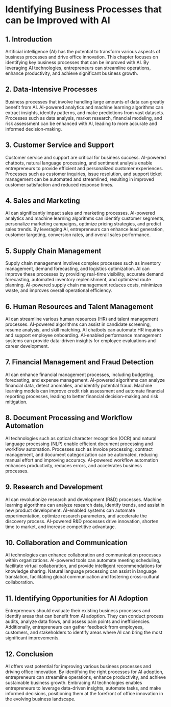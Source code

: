 # Identifying Business Processes that can be Improved with AI

## 1\. Introduction

Artificial intelligence (AI) has the potential to transform various aspects of business processes and drive office innovation. This chapter focuses on identifying key business processes that can be improved with AI. By leveraging AI technologies, entrepreneurs can streamline operations, enhance productivity, and achieve significant business growth.

## 2\. Data-Intensive Processes

Business processes that involve handling large amounts of data can greatly benefit from AI. AI-powered analytics and machine learning algorithms can extract insights, identify patterns, and make predictions from vast datasets. Processes such as data analysis, market research, financial modeling, and risk assessment can be enhanced with AI, leading to more accurate and informed decision-making.

## 3\. Customer Service and Support

Customer service and support are critical for business success. AI-powered chatbots, natural language processing, and sentiment analysis enable entrepreneurs to provide efficient and personalized customer experiences. Processes such as customer inquiries, issue resolution, and support ticket management can be automated and streamlined, resulting in improved customer satisfaction and reduced response times.

## 4\. Sales and Marketing

AI can significantly impact sales and marketing processes. AI-powered analytics and machine learning algorithms can identify customer segments, personalize marketing campaigns, optimize pricing strategies, and predict sales trends. By leveraging AI, entrepreneurs can enhance lead generation, customer targeting, conversion rates, and overall sales performance.

## 5\. Supply Chain Management

Supply chain management involves complex processes such as inventory management, demand forecasting, and logistics optimization. AI can improve these processes by providing real-time visibility, accurate demand forecasting, automated inventory replenishment, and optimized route planning. AI-powered supply chain management reduces costs, minimizes waste, and improves overall operational efficiency.

## 6\. Human Resources and Talent Management

AI can streamline various human resources (HR) and talent management processes. AI-powered algorithms can assist in candidate screening, resume analysis, and skill matching. AI chatbots can automate HR inquiries and support employee onboarding. AI-enabled performance management systems can provide data-driven insights for employee evaluations and career development.

## 7\. Financial Management and Fraud Detection

AI can enhance financial management processes, including budgeting, forecasting, and expense management. AI-powered algorithms can analyze financial data, detect anomalies, and identify potential fraud. Machine learning models can improve credit risk assessment and automate financial reporting processes, leading to better financial decision-making and risk mitigation.

## 8\. Document Processing and Workflow Automation

AI technologies such as optical character recognition (OCR) and natural language processing (NLP) enable efficient document processing and workflow automation. Processes such as invoice processing, contract management, and document categorization can be automated, reducing manual effort and improving accuracy. AI-powered workflow automation enhances productivity, reduces errors, and accelerates business processes.

## 9\. Research and Development

AI can revolutionize research and development (R&D) processes. Machine learning algorithms can analyze research data, identify trends, and assist in new product development. AI-enabled systems can automate experimentation, optimize research parameters, and accelerate the discovery process. AI-powered R&D processes drive innovation, shorten time to market, and increase competitive advantage.

## 10\. Collaboration and Communication

AI technologies can enhance collaboration and communication processes within organizations. AI-powered tools can automate meeting scheduling, facilitate virtual collaboration, and provide intelligent recommendations for knowledge sharing. Natural language processing can assist in language translation, facilitating global communication and fostering cross-cultural collaboration.

## 11\. Identifying Opportunities for AI Adoption

Entrepreneurs should evaluate their existing business processes and identify areas that can benefit from AI adoption. They can conduct process audits, analyze data flows, and assess pain points and inefficiencies. Additionally, entrepreneurs can gather feedback from employees, customers, and stakeholders to identify areas where AI can bring the most significant improvements.

## 12\. Conclusion

AI offers vast potential for improving various business processes and driving office innovation. By identifying the right processes for AI adoption, entrepreneurs can streamline operations, enhance productivity, and achieve sustainable business growth. Embracing AI technologies enables entrepreneurs to leverage data-driven insights, automate tasks, and make informed decisions, positioning them at the forefront of office innovation in the evolving business landscape.
